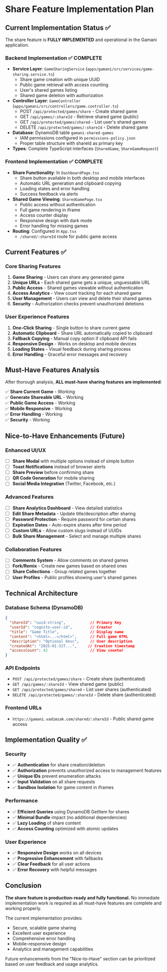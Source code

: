 # Share Feature Implementation Plan

## Current Implementation Status ✅

The share feature is **FULLY IMPLEMENTED** and operational in the Gamani application.

### Backend Implementation ✅ COMPLETE
- **Service Layer**: `GameSharingService` (`apps/gamani/src/services/game-sharing.service.ts`)
  - Share game creation with unique UUID
  - Public game retrieval with access counting
  - User's shared games listing
  - Shared game deletion with authorization
- **Controller Layer**: `GameController` (`apps/gamani/src/controllers/game.controller.ts`)
  - POST `/api/protected/games/share` - Create shared game
  - GET `/api/games/:shareId` - Retrieve shared game (public)
  - GET `/api/protected/games/shared` - List user's shared games
  - DELETE `/api/protected/games/:shareId` - Delete shared game
- **Database**: DynamoDB table `gamani-shared-games`
  - IAM permissions configured in `permissions-policy.json`
  - Proper table structure with shareId as primary key
- **Types**: Complete TypeScript interfaces (`SharedGame`, `ShareGameRequest`)

### Frontend Implementation ✅ COMPLETE
- **Share Functionality**: In `DashboardPage.tsx`
  - Share button available in both desktop and mobile interfaces
  - Automatic URL generation and clipboard copying
  - Loading states and error handling
  - Success feedback via alerts
- **Shared Game Viewing**: `SharedGamePage.tsx`
  - Public access without authentication
  - Full game rendering in iframe
  - Access counter display
  - Responsive design with dark mode
  - Error handling for missing games
- **Routing**: Configured in `App.tsx`
  - `/shared/:shareId` route for public game access

## Current Features ✅

### Core Sharing Features
1. **Game Sharing** - Users can share any generated game
2. **Unique URLs** - Each shared game gets a unique, unguessable URL
3. **Public Access** - Shared games viewable without authentication
4. **Access Analytics** - View count tracking for each shared game
5. **User Management** - Users can view and delete their shared games
6. **Security** - Authorization checks prevent unauthorized deletions

### User Experience Features
1. **One-Click Sharing** - Single button to share current game
2. **Automatic Clipboard** - Share URL automatically copied to clipboard
3. **Fallback Copying** - Manual copy option if clipboard API fails
4. **Responsive Design** - Works on desktop and mobile devices
5. **Loading States** - Visual feedback during sharing process
6. **Error Handling** - Graceful error messages and recovery

## Must-Have Features Analysis

After thorough analysis, **ALL must-have sharing features are implemented**:

✅ **Share Current Game** - Working  
✅ **Generate Shareable URL** - Working  
✅ **Public Game Access** - Working  
✅ **Mobile Responsive** - Working  
✅ **Error Handling** - Working  
✅ **Security** - Working  

## Nice-to-Have Enhancements (Future)

### Enhanced UI/UX
- [ ] **Share Modal** with multiple options instead of simple button
- [ ] **Toast Notifications** instead of browser alerts
- [ ] **Share Preview** before confirming share
- [ ] **QR Code Generation** for mobile sharing
- [ ] **Social Media Integration** (Twitter, Facebook, etc.)

### Advanced Features
- [ ] **Share Analytics Dashboard** - View detailed statistics
- [ ] **Edit Share Metadata** - Update title/description after sharing
- [ ] **Password Protection** - Require password for certain shares
- [ ] **Expiration Dates** - Auto-expire shares after time period
- [ ] **Custom URLs** - Allow custom slugs instead of UUIDs
- [ ] **Bulk Share Management** - Select and manage multiple shares

### Collaboration Features
- [ ] **Comments System** - Allow comments on shared games
- [ ] **Fork/Remix** - Create new games based on shared ones
- [ ] **Share Collections** - Group related games together
- [ ] **User Profiles** - Public profiles showing user's shared games

## Technical Architecture

### Database Schema (DynamoDB)
```json
{
  "shareId": "uuid-string",           // Primary Key
  "userId": "cognito-user-id",        // Creator
  "title": "Game Title",              // Display name
  "content": "<html>...</html>",      // Full game HTML
  "description": "Optional desc",     // User description
  "createdAt": "2025-01-31T...",     // Creation timestamp
  "accessCount": 42                   // View counter
}
```

### API Endpoints
- `POST /api/protected/games/share` - Create share (authenticated)
- `GET /api/games/:shareId` - View shared game (public)
- `GET /api/protected/games/shared` - List user shares (authenticated)
- `DELETE /api/protected/games/:shareId` - Delete share (authenticated)

### Frontend URLs
- `https://gamani.vadimzak.com/shared/:shareId` - Public shared game access

## Implementation Quality ✅

### Security
- ✅ **Authentication** for share creation/deletion
- ✅ **Authorization** prevents unauthorized access to management features
- ✅ **Unique IDs** prevent enumeration attacks
- ✅ **Input Validation** on all share requests
- ✅ **Sandbox Isolation** for game content in iframes

### Performance
- ✅ **Efficient Queries** using DynamoDB GetItem for shares
- ✅ **Minimal Bundle** impact (no additional dependencies)
- ✅ **Lazy Loading** of share content
- ✅ **Access Counting** optimized with atomic updates

### User Experience
- ✅ **Responsive Design** works on all devices
- ✅ **Progressive Enhancement** with fallbacks
- ✅ **Clear Feedback** for all user actions
- ✅ **Error Recovery** with helpful messages

## Conclusion

**The share feature is production-ready and fully functional.** No immediate implementation work is required as all must-have features are complete and working properly.

The current implementation provides:
- Secure, scalable game sharing
- Excellent user experience
- Comprehensive error handling
- Mobile-responsive design
- Analytics and management capabilities

Future enhancements from the "Nice-to-Have" section can be prioritized based on user feedback and usage analytics.